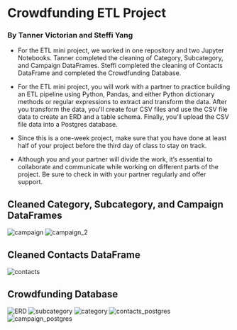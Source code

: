 # Crowdfunding ETL Project
### By Tanner Victorian and Steffi Yang

- For the ETL mini project, we worked in one repository and two Jupyter Notebooks. Tanner completed the cleaning of Category, Subcategory, and Campaign DataFrames. Steffi completed the cleaning of Contacts DataFrame and completed the Crowdfunding Database.

- For the ETL mini project, you will work with a partner to practice building an ETL pipeline using Python, Pandas, and either Python dictionary methods or regular expressions to extract and transform the data. After you transform the data, you'll create four CSV files and use the CSV file data to create an ERD and a table schema. Finally, you’ll upload the CSV file data into a Postgres database.

- Since this is a one-week project, make sure that you have done at least half of your project before the third day of class to stay on track.

- Although you and your partner will divide the work, it’s essential to collaborate and communicate while working on different parts of the project. Be sure to check in with your partner regularly and offer support.

## Cleaned Category, Subcategory, and Campaign DataFrames
![campaign](https://user-images.githubusercontent.com/120594187/227265301-c258ea5f-7baa-4a42-b90e-7e2f06aae3f8.png)
![campaign_2](https://user-images.githubusercontent.com/120594187/227265921-765ceb4b-5827-4000-824b-29d537c0c339.png)

## Cleaned Contacts DataFrame
![contacts](https://user-images.githubusercontent.com/120594187/227265332-193ba334-3b2a-4f53-b034-b4bd16956d03.png)

## Crowdfunding Database
![ERD](https://user-images.githubusercontent.com/120594187/227261295-822d58a8-2a99-402f-80f6-5e23e09ba98d.png)
![subcategory](https://user-images.githubusercontent.com/120594187/227267490-c36f131f-7d58-4c54-8b59-c2664fce84ad.png)
![category](https://user-images.githubusercontent.com/120594187/227267514-2b736b62-38e3-405e-90c0-9887759060b9.png)
![contacts_postgres](https://user-images.githubusercontent.com/120594187/227267778-49c4a4dd-365e-422b-9278-92bc967d5786.png)
![campaign_postgres](https://user-images.githubusercontent.com/120594187/227267576-ea0d6152-b9eb-4619-9cec-7268bc3d95a8.png)


